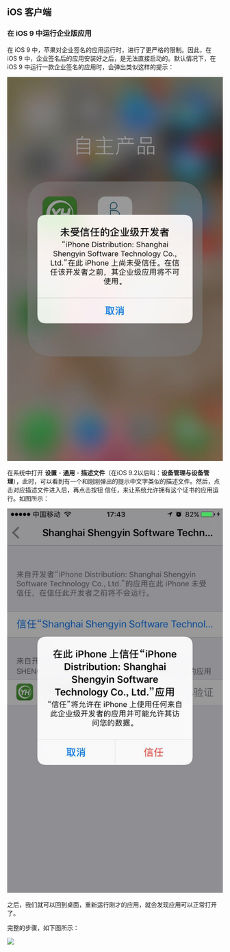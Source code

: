 ## iOS 客户端

### 在 iOS 9 中运行企业版应用

在 iOS 9 中，苹果对企业签名的应用运行时，进行了更严格的限制。因此，在 iOS 9 中，企业签名后的应用安装好之后，是无法直接启动的。默认情况下，在 iOS 9 中运行一款企业签名的应用时，会弹出类似这样的提示：

![未受信任的企业级开发者](/assets/iOS-未受信任的企业级开发者.jpeg)

在系统中打开 **设置** - **通用** - **描述文件**（在iOS 9.2以后叫：**设备管理与设备管理**），此时，可以看到有一个和刚刚弹出的提示中文字类似的描述文件。然后，点击对应描述文件进入后，再点击按钮 信任，来让系统允许拥有这个证书的应用运行。如图所示：

![设置信任企业级开发者](/assets/iOS-设置信任企业级开发者.jpeg)

之后，我们就可以回到桌面，重新运行刚才的应用，就会发现应用可以正常打开了。

完整的步骤，如下图所示：

![](https://static.pgyer.com/image/view/admin_images/6d7732e86cc6f4961144cacdfb8ac1c5)
